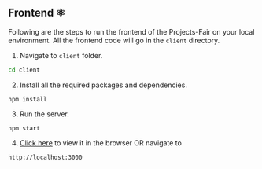 ## Frontend ⚛️

Following are the steps to run the frontend of the Projects-Fair on your local environment. All the frontend code will go in the `client` directory. 

1. Navigate to `client` folder.
  ```sh
  cd client
  ```
2. Install all the required packages and dependencies.
  ```node
  npm install
  ```
3. Run the server.
  ```node
  npm start
  ```
4. [Click here](http://localhost:3000) to view it in the browser OR navigate to
  ```text
  http://localhost:3000
  ```
